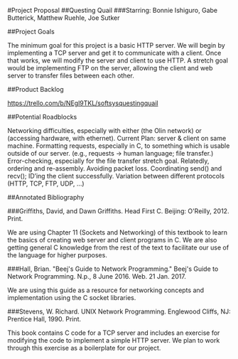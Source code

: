 #Project Proposal
##Questing Quail
###Starring: Bonnie Ishiguro, Gabe Butterick, Matthew Ruehle, Joe Sutker


##Project Goals

The minimum goal for this project is a basic HTTP server. We will begin by implementing a TCP server and get it to communicate with a client. Once that works, we will modify the server and client to use HTTP. A stretch goal would be implementing FTP on the server, allowing the client and web server to transfer files between each other.

##Product Backlog

https://trello.com/b/NEgl9TKL/softsysquestingquail

##Potential Roadblocks

Networking difficulties, especially with either (the Olin network) or (accessing hardware, with ethernet).
Current Plan: server & client on same machine.
Formatting requests, especially in C, to something which is usable outside of our server. (e.g., requests -> human language; file transfer.)
Error-checking, especially for the file transfer stretch goal.
Relatedly, ordering and re-assembly.
Avoiding packet loss.
Coordinating send() and recv(); ID’ing the client successfully.
Variation between different protocols (HTTP, TCP, FTP, UDP, …)

##Annotated Bibliography

###Griffiths, David, and Dawn Griffiths. Head First C. Beijing: O'Reilly, 2012. Print.

We are using Chapter 11 (Sockets and Networking) of this textbook to learn the basics of creating web server and client programs in C. We are also getting general C knowledge from the rest of the text to facilitate our use of the language for higher purposes.

###Hall, Brian. "Beej's Guide to Network Programming." Beej's Guide to Network Programming. N.p., 8 June 2016. Web. 21 Jan. 2017.

We are using this guide as a resource for networking concepts and implementation using the C socket libraries.

###Stevens, W. Richard. UNIX Network Programming. Englewood Cliffs, NJ: Prentice Hall, 1990. Print.

This book contains C code for a TCP server and includes an exercise for modifying the code to implement a simple HTTP server.  We plan to work through this exercise as a boilerplate for our project.
